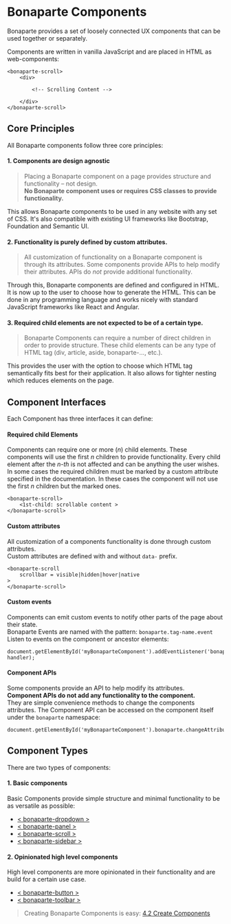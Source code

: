 # Bonaparte Components
Bonaparte provides a set of loosely connected UX components that can be used together or separately. 

Components are written in vanilla JavaScript and are placed in HTML as web-components:
```
<bonaparte-scroll>
    <div>
    
        <!-- Scrolling Content -->
    
    </div>
</bonaparte-scroll>
```

## Core Principles
All Bonaparte components follow three core principles:

#### 1. Components are design agnostic
> Placing a Bonaparte component on a page provides structure and functionality – not design.<br>
**No Bonaparte component uses or requires CSS classes to provide functionality.**

This allows Bonaparte components to be used in any website with any set of CSS. It's also compatible with existing UI frameworks like Bootstrap, Foundation and Semantic UI.

#### 2. Functionality is purely defined by custom attributes.
> All customization of functionality on a Bonaparte component is through its attributes.
Some components provide APIs to help modify their attributes. APIs do *not* provide additional functionality.

Through this, Bonaparte components are defined and configured in HTML. It is now up to the user to choose how to generate the HTML. This can be done in any programming language and works nicely with standard JavaScript frameworks like React and Angular.

#### 3. Required child elements are not expected to be of a certain type.
> Bonaparte Components can require a number of direct children in order to provide structure. These child elements can be any type of HTML tag (div, article, aside, bonaparte-..., etc.).  

This provides the user with the option to choose which HTML tag semantically fits best for their application. It also allows for tighter nesting which reduces elements on the page.


## Component Interfaces

Each Component has three interfaces it can define:

#### Required child Elements
Components can require one or more (*n*) child elements. 
These components will use the first *n* children to provide functionality.
Every child element after the *n-th* is not affected and can be anything the user wishes.
In some cases the required children must be marked by a custom attribute specified in the documentation. In these cases the component will not use the first *n* children but the marked ones.
```
<bonaparte-scroll>
    <1st-child: scrollable content >
</bonaparte-scroll>
```


#### Custom attributes
All customization of a components functionality is done through custom attributes.<br>
Custom attributes are defined with and without `data-` prefix. 
```
<bonaparte-scroll
    scrollbar = visible|hidden|hover|native
>
</bonaparte-scroll>
```

#### Custom events
Components can emit custom events to notify other parts of the page about their state. <br>
Bonaparte Events are named with the pattern: `bonaparte.tag-name.event`<br>
Listen to events on the component or ancestor elements: 
```
document.getElementById('myBonaparteComponent').addEventListener('bonaparte.scroll.scrolling', handler);
```

#### Component APIs
Some components provide an API to help modify its attributes.<br>
**Component APIs do not add any functionality to the component.** <br>
They are simple convenience methods to change the components attributes. 
The Component API can be accessed on the component itself under the `bonaparte` namespace: 
```
document.getElementById('myBonaparteComponent').bonaparte.changeAttribute();
```

## Component Types

There are two types of components:

#### 1. Basic components
Basic Components provide simple structure and minimal functionality to be as versatile as possible:
  - [< bonaparte-dropdown >](https://github.com/bonaparte/bonaparte-dropdown)
  - [< bonaparte-panel >](https://github.com/bonaparte/bonaparte-panel)
  - [< bonaparte-scroll  >](https://github.com/bonaparte/bonaparte-scroll)
  - [< bonaparte-sidebar  >](https://github.com/bonaparte/bonaparte-sidebar)

#### 2. Opinionated high level components
High level components are more opinionated in their functionality and are build for a certain use case.
  - [< bonaparte-button >](https://github.com/bonaparte/bonaparte-button)
  - [< bonaparte-toolbar  >](https://github.com/bonaparte/bonaparte-toolbar)
 

> Creating Bonaparte Components is easy: [4.2 Create Components](advanced/create-components.md)